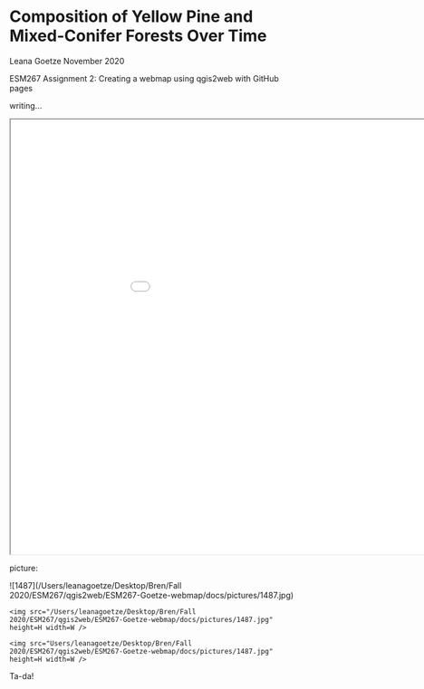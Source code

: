 # Composition of Yellow Pine and Mixed-Conifer Forests Over Time

Leana Goetze
November 2020

ESM267 Assignment 2: Creating a webmap using qgis2web with GitHub pages

writing...

<iframe src="assignment_2_mod/index.html" height=768 width=1024></iframe>

picture: 

![1487](/Users/leanagoetze/Desktop/Bren/Fall 2020/ESM267/qgis2web/ESM267-Goetze-webmap/docs/pictures/1487.jpg)

```
<img src="/Users/leanagoetze/Desktop/Bren/Fall 2020/ESM267/qgis2web/ESM267-Goetze-webmap/docs/pictures/1487.jpg" height=H width=W />

<img src="Users/leanagoetze/Desktop/Bren/Fall 2020/ESM267/qgis2web/ESM267-Goetze-webmap/docs/pictures/1487.jpg" height=H width=W />
```

Ta-da!

